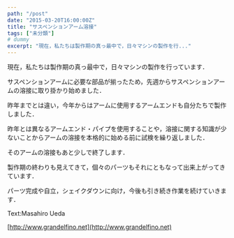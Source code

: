 ```yaml
---
path: "/post"
date: "2015-03-20T16:00:00Z"
title: "サスペンションアーム溶接"
tags: ["未分類"]
# dummy
excerpt: "現在，私たちは製作期の真っ最中で，日々マシンの製作を行..."
---
```




[](20-1.jpg)

現在，私たちは製作期の真っ最中で，日々マシンの製作を行っています．

サスペンションアームに必要な部品が揃ったため，先週からサスペンションアームの溶接に取り掛かり始めました．

昨年までとは違い，今年からはアームに使用するアームエンドも自分たちで製作しました．

昨年とは異なるアームエンド・パイプを使用することや，溶接に関する知識が少ないことからアームの溶接を本格的に始める前に試検を繰り返しました．

そのアームの溶接もあと少しで終了します．

製作期の終わりも見えてきて，個々のパーツもそれにともなって出来上がってきています．

パーツ完成や自立，シェイクダウンに向け，今後も引き続き作業を続けていきます．

Text:Masahiro Ueda

[http://www.grandelfino.net](http://www.grandelfino.net)

